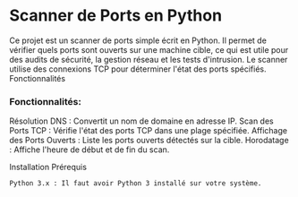 # Scanner de Ports en Python

Ce projet est un scanner de ports simple écrit en Python. Il permet de vérifier quels ports sont ouverts sur une machine cible, ce qui est utile pour des audits de sécurité, la gestion réseau et les tests d'intrusion. Le scanner utilise des connexions TCP pour déterminer l'état des ports spécifiés.
Fonctionnalités

### Fonctionnalités:

Résolution DNS : Convertit un nom de domaine en adresse IP.
Scan des Ports TCP : Vérifie l'état des ports TCP dans une plage spécifiée.
Affichage des Ports Ouverts : Liste les ports ouverts détectés sur la cible.
Horodatage : Affiche l'heure de début et de fin du scan.

Installation
Prérequis

    Python 3.x : Il faut avoir Python 3 installé sur votre système.
